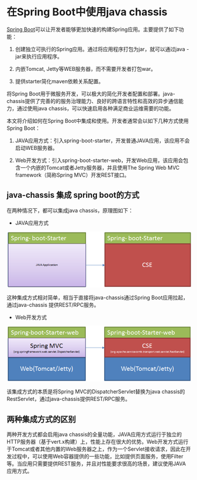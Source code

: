 # 在Spring Boot中使用java chassis

[Spring Boot](https://projects.spring.io/spring-boot/)可以让开发者能够更加快速的构建Spring应用。主要提供了如下功能：

1. 创建独立可执行的Spring应用。通过将应用程序打包为jar，就可以通过java -jar来执行应用程序。

2. 内嵌Tomcat, Jetty等WEB服务器，而不需要开发者打包war。

3. 提供starter简化maven依赖关系配置。

将Spring Boot用于微服务开发，可以极大的简化开发者配置和部署。java-chassis提供了完善的的服务治理能力、良好的跨语言特性和高效的异步通信能力，通过使用java chassis，可以快速启用各种满足商业运维需要的功能。

本文将介绍如何在Spring Boot中集成和使用。开发者通常会以如下几种方式使用Spring Boot：

1. JAVA应用方式：引入spring-boot-starter，开发普通JAVA应用，该应用不会启动WEB服务器。

2. Web开发方式：引入spring-boot-starter-web，开发Web应用，该应用会包含一个内嵌的Tomcat或者Jetty服务器，并且使用The Spring Web MVC framework（简称Spring MVC）开发REST接口。

## java-chassis 集成 spring boot的方式

在两种情况下，都可以集成java chassis，原理图如下：

* JAVA应用方式

![](../assets/using-java-chassis-in-spring-boot-002.png)

这种集成方式相对简单，相当于直接将java-chassis通过Spring Boot应用拉起，通过java-chassis 提供REST/RPC服务。

* Web开发方式

![](../assets/using-java-chassis-in-spring-boot-001.png)

该集成方式的本质是将Spring MVC的DispatcherServlet替换为java chassis的RestServlet，通过java-chassis提供REST/RPC服务。

## 两种集成方式的区别

两种开发方式都会启用java chassis的全量功能，JAVA应用方式运行于独立的HTTP服务器（基于vert.x构建）上，性能上存在很大的优势。Web开发方式运行于Tomcat或者其他内置的Web服务器之上，作为一个Servlet接收请求，因此在开发过程中，可以使用Web容器提供的一些功能，比如提供页面服务，使用Filter等。当应用只需要提供REST服务，并且对性能要求很高的场景，建议使用JAVA应用方式。
